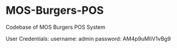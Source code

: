 # MOS-Burgers-POS
Codebase of MOS Burgers POS System

User Credentials:
username: admin
password: AM4p9uMIiV1vBg9